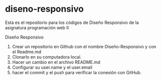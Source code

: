 # diseno-responsivo
Esta es el repositorio para los códigos de Diseño Responsivo de la asignatura programación web II

Diseño Responsivo

1. Crear un repositorio en Github con el nombre Diseño-Responsivo y con el Readme.md
2. Clonarlo en su computadora local.
3. Hacer un cambio en el archivo README.md
5. Configurar su user.name y el user.email
4. hacer el commit y el push para verificar la conexión con GitHub. 